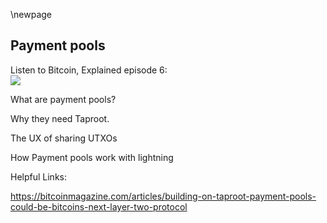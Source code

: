 \newpage
## Payment pools

Listen to Bitcoin, Explained episode 6:\
![](qr/06.png)

What are payment pools?

Why they need Taproot.

The UX of sharing UTXOs

How Payment pools work with lightning

Helpful Links:

https://bitcoinmagazine.com/articles/building-on-taproot-payment-pools-could-be-bitcoins-next-layer-two-protocol
